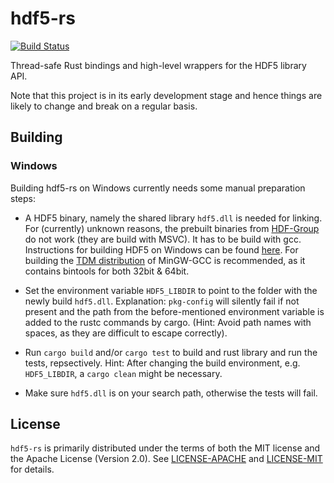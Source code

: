# hdf5-rs

[![Build Status](https://img.shields.io/travis/aldanor/hdf5-rs.svg)](https://travis-ci.org/aldanor/hdf5-rs)

Thread-safe Rust bindings and high-level wrappers for the HDF5 library API.

Note that this project is in its early development stage and hence things are likely to change
and break on a regular basis.

## Building

### Windows

Building hdf5-rs on Windows currently needs some manual preparation steps:

* A HDF5 binary, namely the shared library `hdf5.dll` is needed for linking. For (currently) unknown reasons, the prebuilt binaries from [HDF-Group](http://www.hdfgroup.org/) do not work (they are build with MSVC). It has to be build with gcc. Instructions for building HDF5 on Windows can be found [here](http://www.hdfgroup.org/HDF5/release/cmakebuild.html). For building the [TDM distribution](http://tdm-gcc.tdragon.net/) of MinGW-GCC is recommended, as it contains bintools for both 32bit & 64bit.

* Set the environment variable `HDF5_LIBDIR` to point to the folder with the newly build `hdf5.dll`. Explanation: `pkg-config` will silently fail if not present and the path from the before-mentioned environment variable is added to the rustc commands by cargo. (Hint: Avoid path names with spaces, as they are difficult to escape correctly).

* Run `cargo build` and/or `cargo test` to build and rust library and run the tests, repsectively. Hint: After changing the build environment, e.g. `HDF5_LIBDIR`, a `cargo clean` might be necessary.

* Make sure `hdf5.dll` is on your search path, otherwise the tests will fail.


## License

`hdf5-rs` is primarily distributed under the terms of both the MIT license and the
Apache License (Version 2.0). See [LICENSE-APACHE](LICENSE-APACHE) and
[LICENSE-MIT](LICENSE-MIT) for details.
